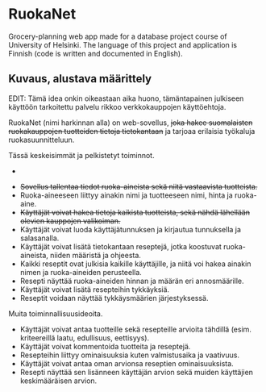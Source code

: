 # RuokaNet

Grocery-planning web app made for a database project course of University of Helsinki. 
The language of this project and application is Finnish (code is written and documented in English). 

## Kuvaus, alustava määrittely

EDIT: Tämä idea onkin oikeastaan aika huono, tämäntapainen julkiseen käyttöön tarkoitettu palvelu rikkoo verkkokauppojen käyttöehtoja.

RuokaNet (nimi harkinnan alla) on web-sovellus, ~~joka hakee suomalaisten ruokakauppojen tuotteiden tietoja tietokantaan~~ ja tarjoaa erilaisia työkaluja ruokasuunnitteluun.

Tässä keskeisimmät ja pelkistetyt toiminnot. 
- ~~~Sovellus tekee kyselyitä ruokakauppojen verkkosivuille ja kerää tuotetietoja.~~
- ~~Sovellus tallentaa tiedot ruoka-aineista sekä niitä vastaavista tuotteista.~~ 
- Ruoka-aineeseen liittyy ainakin nimi ja tuotteeseen nimi, hinta ja ruoka-aine.
- ~~Käyttäjät voivat hakea tietoja kaikista tuotteista, sekä nähdä lähellään olevien kauppojen valikoiman.~~
- Käyttäjät voivat luoda käyttäjätunnuksen ja kirjautua tunnuksella ja salasanalla.
- Käyttäjät voivat lisätä tietokantaan reseptejä, jotka koostuvat ruoka-aineista, niiden määristä ja ohjeesta. 
- Kaikki reseptit ovat julkisia kaikille käyttäjille, ja niitä voi hakea ainakin nimen ja ruoka-aineiden perusteella.
- Resepti näyttää ruoka-aineiden hinnan ja määrän eri annosmäärille.
- Käyttäjät voivat lisätä resepteihin tykkäyksiä.
- Reseptit voidaan näyttää tykkäysmäärien järjestyksessä.

Muita toiminnallisuusideoita.
- Käyttäjät voivat antaa tuotteille sekä resepteille arvioita tähdillä (esim. kriteereillä laatu, edullisuus, eettisyys). 
- Käyttäjät voivat kommentoida tuotteita ja reseptejä.
- Resepteihin liittyy ominaisuuksia kuten valmistusaika ja vaativuus. 
- Käyttäjät voivat antaa oman arvionsa reseptien ominaisuuksista. 
- Resepti näyttää sen lisänneen käyttäjän arvion sekä muiden käyttäjien keskimääräisen arvion.
